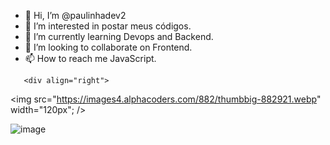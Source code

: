 - 👋 Hi, I’m @paulinhadev2
- 👀 I’m interested in postar meus códigos.
- 🌱 I’m currently learning Devops and Backend.
- 💞️ I’m looking to collaborate on Frontend.
- 📫 How to reach me JavaScript.

<!---
paulinhadev2/paulinhadev2 is a ✨ special ✨ repository because its `README.md` (this file) appears on your GitHub profile.
You can click the Preview link to take a look at your changes.
--->


       <div align="right">
<img src="https://images4.alphacoders.com/882/thumbbig-882921.webp" width="120px";
 />
</div>




![image](https://user-images.githubusercontent.com/121134832/211650551-3c501542-d151-40e2-8cf5-2ac7d94d41bb.png)



 



